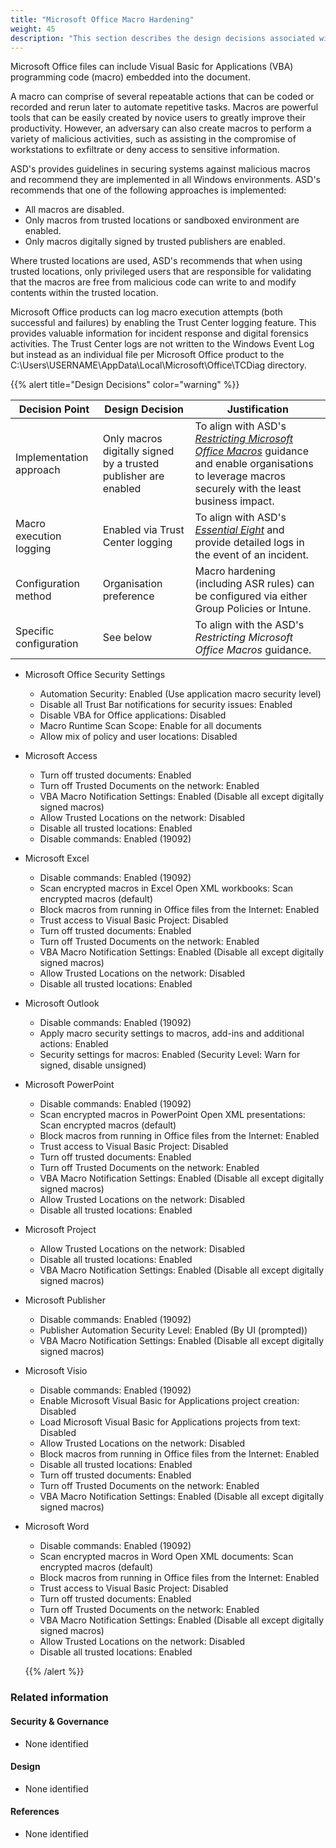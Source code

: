 ```yaml
---
title: "Microsoft Office Macro Hardening"
weight: 45
description: "This section describes the design decisions associated with Microsoft Office macros on Windows 10 and 11 endpoints configured according to guidance in ASD's Blueprint for Secure Cloud."
---
```


Microsoft Office files can include Visual Basic for Applications (VBA) programming code (macro) embedded into the document.

A macro can comprise of several repeatable actions that can be coded or recorded and rerun later to automate repetitive tasks. Macros are powerful tools that can be easily created by novice users to greatly improve their productivity. However, an adversary can also create macros to perform a variety of malicious activities, such as assisting in the compromise of workstations to exfiltrate or deny access to sensitive information.

ASD's provides guidelines in securing systems against malicious macros and recommend they are implemented in all Windows environments. ASD's recommends that one of the following approaches is implemented:

* All macros are disabled.
* Only macros from trusted locations or sandboxed environment are enabled.
* Only macros digitally signed by trusted publishers are enabled.

Where trusted locations are used, ASD's recommends that when using trusted locations, only privileged users that are responsible for validating that the macros are free from malicious code can write to and modify contents within the trusted location. 

Microsoft Office products can log macro execution attempts (both successful and failures) by enabling the Trust Center logging feature. This provides valuable information for incident response and digital forensics activities. The Trust Center logs are not written to the Windows Event Log but instead as an individual file per Microsoft Office product to the C:\Users\USERNAME\AppData\Local\Microsoft\Office\TCDiag directory.

{{% alert title="Design Decisions" color="warning" %}}

| Decision Point          | Design Decision                                                 | Justification                                                                                                                                        |
|-------------------------|-----------------------------------------------------------------|------------------------------------------------------------------------------------------------------------------------------------------------------|
| Implementation approach | Only macros digitally signed by a trusted publisher are enabled | To align with ASD's [*Restricting Microsoft Office Macros*](https://www.cyber.gov.au/resources-business-and-government/maintaining-devices-and-systems/system-hardening-and-administration/system-hardening/restricting-microsoft-office-macros) guidance and enable organisations to leverage macros securely with the least business impact. |
| Macro execution logging | Enabled via Trust Center logging                                | To align with ASD's [*Essential Eight*](https://www.cyber.gov.au/resources-business-and-government/essential-cyber-security/essential-eight) and provide detailed logs in the event of an incident.                                                             |
| Configuration method    | Organisation preference                                         | Macro hardening (including ASR rules) can be configured via either Group Policies or Intune.                                                         |
| Specific configuration  | See below                                                       | To align with the ASD's *Restricting Microsoft Office Macros* guidance.                                                                                     |


* Microsoft Office Security Settings
  * Automation Security: Enabled (Use application macro security level)
  * Disable all Trust Bar notifications for security issues: Enabled
  * Disable VBA for Office applications: Disabled
  * Macro Runtime Scan Scope: Enable for all documents
  * Allow mix of policy and user locations: Disabled
* Microsoft Access 
  * Turn off trusted documents: Enabled
  * Turn off Trusted Documents on the network: Enabled
  * VBA Macro Notification Settings: Enabled (Disable all except digitally signed macros)
  * Allow Trusted Locations on the network: Disabled
  * Disable all trusted locations: Enabled
  * Disable commands: Enabled (19092)
* Microsoft Excel 
  * Disable commands: Enabled (19092)
  * Scan encrypted macros in Excel Open XML workbooks: Scan encrypted macros (default)
  * Block macros from running in Office files from the Internet: Enabled
  * Trust access to Visual Basic Project: Disabled
  * Turn off trusted documents: Enabled
  * Turn off Trusted Documents on the network: Enabled
  * VBA Macro Notification Settings: Enabled (Disable all except digitally signed macros)
  * Allow Trusted Locations on the network: Disabled
  * Disable all trusted locations: Enabled
* Microsoft Outlook 
  * Disable commands: Enabled (19092)
  * Apply macro security settings to macros, add-ins and additional actions: Enabled
  * Security settings for macros: Enabled (Security Level: Warn for signed, disable unsigned)
* Microsoft PowerPoint 
  * Disable commands: Enabled (19092)
  * Scan encrypted macros in PowerPoint Open XML presentations: Scan encrypted macros (default)
  * Block macros from running in Office files from the Internet: Enabled
  * Trust access to Visual Basic Project: Disabled
  * Turn off trusted documents: Enabled
  * Turn off Trusted Documents on the network: Enabled
  * VBA Macro Notification Settings: Enabled (Disable all except digitally signed macros)
  * Allow Trusted Locations on the network: Disabled
  * Disable all trusted locations: Enabled
* Microsoft Project 
  * Allow Trusted Locations on the network: Disabled
  * Disable all trusted locations: Enabled
  * VBA Macro Notification Settings: Enabled (Disable all except digitally signed macros)
* Microsoft Publisher 
  * Disable commands: Enabled (19092)
  * Publisher Automation Security Level: Enabled (By UI (prompted))
  * VBA Macro Notification Settings: Enabled (Disable all except digitally signed macros)
* Microsoft Visio 
  * Disable commands: Enabled (19092)
  * Enable Microsoft Visual Basic for Applications project creation: Disabled
  * Load Microsoft Visual Basic for Applications projects from text: Disabled
  * Allow Trusted Locations on the network: Disabled
  * Block macros from running in Office files from the Internet: Enabled
  * Disable all trusted locations: Enabled
  * Turn off trusted documents: Enabled
  * Turn off Trusted Documents on the network: Enabled
  * VBA Macro Notification Settings: Enabled (Disable all except digitally signed macros)
* Microsoft Word 
  * Disable commands: Enabled (19092)
  * Scan encrypted macros in Word Open XML documents: Scan encrypted macros (default)
  * Block macros from running in Office files from the Internet: Enabled
  * Trust access to Visual Basic Project: Disabled
  * Turn off trusted documents: Enabled
  * Turn off Trusted Documents on the network: Enabled
  * VBA Macro Notification Settings: Enabled (Disable all except digitally signed macros)
  * Allow Trusted Locations on the network: Disabled
  * Disable all trusted locations: Enabled

  {{% /alert %}}

### Related information

#### Security & Governance

* None identified

#### Design

* None identified

#### References

* None identified